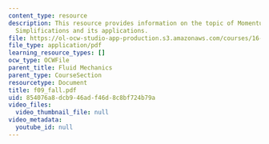 ```yaml
---
content_type: resource
description: This resource provides information on the topic of Momentum-Integral
  Simplifications and its applications.
file: https://ol-ocw-studio-app-production.s3.amazonaws.com/courses/16-01-unified-engineering-i-ii-iii-iv-fall-2005-spring-2006/854076a8dcb946adf46d8c8bf724b79a_f09_fall.pdf
file_type: application/pdf
learning_resource_types: []
ocw_type: OCWFile
parent_title: Fluid Mechanics
parent_type: CourseSection
resourcetype: Document
title: f09_fall.pdf
uid: 854076a8-dcb9-46ad-f46d-8c8bf724b79a
video_files:
  video_thumbnail_file: null
video_metadata:
  youtube_id: null
---
```


